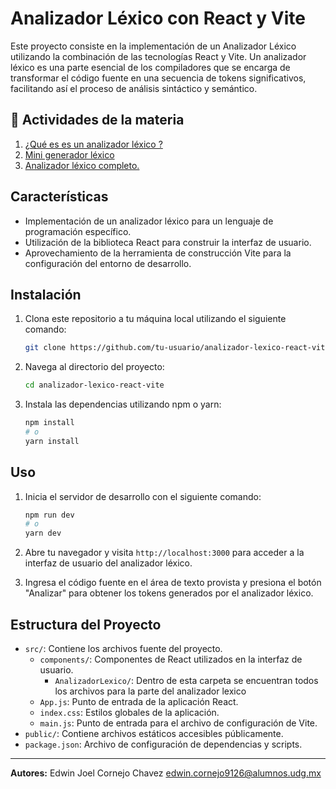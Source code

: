 # Analizador Léxico con React y Vite


Este proyecto consiste en la implementación de un Analizador Léxico utilizando la combinación de las tecnologías React y Vite. Un analizador léxico es una parte esencial de los compiladores que se encarga de transformar el código fuente en una secuencia de tokens significativos, facilitando así el proceso de análisis sintáctico y semántico.

## 📂 Actividades de la materia
1. [¿Qué es es un analizador léxico ?](./src/components/AnalizadorLexico)
2. [Mini generador léxico ](./src/components/AnalizadorLexico/mini/)
3. [Analizador léxico completo.](./src/components/AnalizadorLexico/complete/)

## Características

- Implementación de un analizador léxico para un lenguaje de programación específico.
- Utilización de la biblioteca React para construir la interfaz de usuario.
- Aprovechamiento de la herramienta de construcción Vite para la configuración del entorno de desarrollo.

## Instalación

1. Clona este repositorio a tu máquina local utilizando el siguiente comando:

   ```bash
   git clone https://github.com/tu-usuario/analizador-lexico-react-vite.git
   ```

2. Navega al directorio del proyecto:

   ```bash
   cd analizador-lexico-react-vite
   ```

3. Instala las dependencias utilizando npm o yarn:

   ```bash
   npm install
   # o
   yarn install
   ```

## Uso

1. Inicia el servidor de desarrollo con el siguiente comando:

   ```bash
   npm run dev
   # o
   yarn dev
   ```

2. Abre tu navegador y visita `http://localhost:3000` para acceder a la interfaz de usuario del analizador léxico.

3. Ingresa el código fuente en el área de texto provista y presiona el botón "Analizar" para obtener los tokens generados por el analizador léxico.


## Estructura del Proyecto

- `src/`: Contiene los archivos fuente del proyecto.
  - `components/`: Componentes de React utilizados en la interfaz de usuario.
    - `AnalizadorLexico/`: Dentro de esta carpeta se encuentran todos los archivos para la parte del analizador lexico
  - `App.js`: Punto de entrada de la aplicación React.
  - `index.css`: Estilos globales de la aplicación.
  - `main.js`: Punto de entrada para el archivo de configuración de Vite.
- `public/`: Contiene archivos estáticos accesibles públicamente.
- `package.json`: Archivo de configuración de dependencias y scripts.


---

**Autores:** Edwin Joel Cornejo Chavez <edwin.cornejo9126@alumnos.udg.mx>